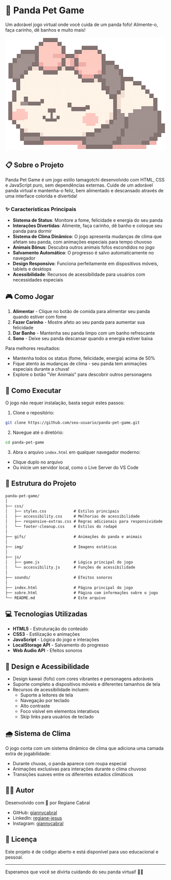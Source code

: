 # 🐼 Panda Pet Game

Um adorável jogo virtual onde você cuida de um panda fofo! Alimente-o, faça carinho, dê banhos e muito mais!

![Panda Pet Game](/img/panda-normal-sleep.png)

## 📋 Sobre o Projeto

Panda Pet Game é um jogo estilo tamagotchi desenvolvido com HTML, CSS e JavaScript puro, sem dependências externas. Cuide de um adorável panda virtual e mantenha-o feliz, bem alimentado e descansado através de uma interface colorida e divertida!

### ✨ Características Principais

- **Sistema de Status**: Monitore a fome, felicidade e energia do seu panda
- **Interações Divertidas**: Alimente, faça carinho, dê banho e coloque seu panda para dormir
- **Sistema de Clima Dinâmico**: O jogo apresenta mudanças de clima que afetam seu panda, com animações especiais para tempo chuvoso
- **Animais Bônus**: Descubra outros animais fofos escondidos no jogo
- **Salvamento Automático**: O progresso é salvo automaticamente no navegador
- **Design Responsivo**: Funciona perfeitamente em dispositivos móveis, tablets e desktops
- **Acessibilidade**: Recursos de acessibilidade para usuários com necessidades especiais

## 🎮 Como Jogar

1. **Alimentar** - Clique no botão de comida para alimentar seu panda quando estiver com fome
2. **Fazer Carinho** - Mostre afeto ao seu panda para aumentar sua felicidade
3. **Dar Banho** - Mantenha seu panda limpo com um banho refrescante
4. **Sono** - Deixe seu panda descansar quando a energia estiver baixa

Para melhores resultados:
- Mantenha todos os status (fome, felicidade, energia) acima de 50%
- Fique atento às mudanças de clima - seu panda tem animações especiais durante a chuva!
- Explore o botão "Ver Animais" para descobrir outros personagens

## 🚀 Como Executar

O jogo não requer instalação, basta seguir estes passos:

1. Clone o repositório:
```bash
git clone https://github.com/seu-usuario/panda-pet-game.git
```

2. Navegue até o diretório:
```bash
cd panda-pet-game
```

3. Abra o arquivo `index.html` em qualquer navegador moderno:
- Clique duplo no arquivo
- Ou inicie um servidor local, como o Live Server do VS Code

## 🧩 Estrutura do Projeto

```
panda-pet-game/
│
├── css/
│   ├── styles.css            # Estilos principais
│   ├── accessibility.css     # Melhorias de acessibilidade
│   ├── responsive-extras.css # Regras adicionais para responsividade
│   └── footer-cleanup.css    # Estilos do rodapé
│
├── gifs/                     # Animações do panda e animais
│
├── img/                      # Imagens estáticas
│
├── js/
│   ├── game.js               # Lógica principal do jogo
│   └── accessibility.js      # Funções de acessibilidade
│
├── sounds/                   # Efeitos sonoros
│
├── index.html                # Página principal do jogo
├── sobre.html                # Página com informações sobre o jogo
└── README.md                 # Este arquivo
```

## 💻 Tecnologias Utilizadas

- **HTML5** - Estruturação do conteúdo
- **CSS3** - Estilização e animações
- **JavaScript** - Lógica do jogo e interações
- **LocalStorage API** - Salvamento do progresso
- **Web Audio API** - Efeitos sonoros

## 🎨 Design e Acessibilidade

- Design kawaii (fofo) com cores vibrantes e personagens adoráveis
- Suporte completo a dispositivos móveis e diferentes tamanhos de tela
- Recursos de acessibilidade incluem:
  - Suporte a leitores de tela
  - Navegação por teclado
  - Alto contraste
  - Foco visível em elementos interativos
  - Skip links para usuários de teclado

## 🌧️ Sistema de Clima

O jogo conta com um sistema dinâmico de clima que adiciona uma camada extra de jogabilidade:

- Durante chuvas, o panda aparece com roupa especial
- Animações exclusivas para interações durante o clima chuvoso
- Transições suaves entre os diferentes estados climáticos

## 👩‍💻 Autor

Desenvolvido com 💖 por Regiane Cabral

- GitHub: [giannycabral](https://github.com/giannycabral)
- LinkedIn: [regiane-jesus](https://www.linkedin.com/in/regiane-jesus/)
- Instagram: [giannycabral](https://www.instagram.com/giannycabral/)

## 📝 Licença

Este projeto é de código aberto e está disponível para uso educacional e pessoal.

---

Esperamos que você se divirta cuidando do seu panda virtual! 🐼💖
